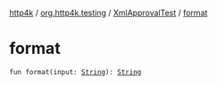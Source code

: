 [http4k](../../index.md) / [org.http4k.testing](../index.md) / [XmlApprovalTest](index.md) / [format](./format.md)

# format

`fun format(input: `[`String`](https://kotlinlang.org/api/latest/jvm/stdlib/kotlin/-string/index.html)`): `[`String`](https://kotlinlang.org/api/latest/jvm/stdlib/kotlin/-string/index.html)